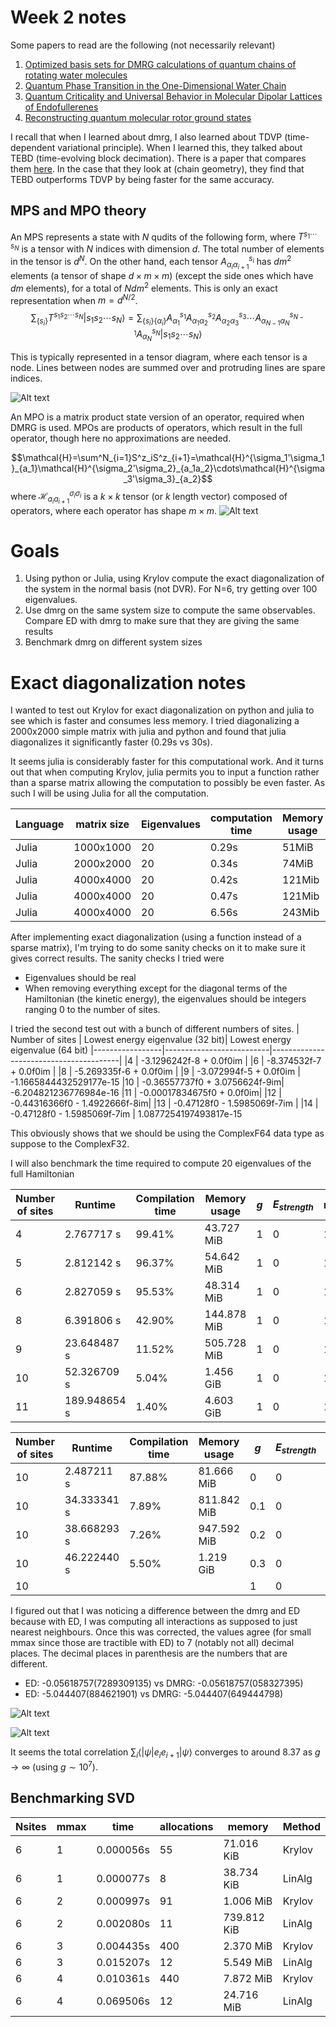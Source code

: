 # Week 2 notes

Some papers to read are the following (not necessarily relevant)
1. [Optimized basis sets for DMRG calculations of quantum chains of
rotating water molecules](https://arxiv.org/pdf/2304.09410.pdf)
2. [Quantum Phase Transition in the One-Dimensional Water Chain](https://journals.aps.org/prl/pdf/10.1103/PhysRevLett.130.026201)
3. [Quantum Criticality and Universal Behavior in Molecular Dipolar Lattices of Endofullerenes](https://arxiv.org/pdf/2304.09404.pdf)
4. [Reconstructing quantum molecular rotor ground states](https://arxiv.org/pdf/2003.14273.pdf)

I recall that when I learned about dmrg, I also learned about TDVP (time-dependent variational principle). When I learned this, they talked about TEBD (time-evolving block decimation). There is a paper that compares them [here](https://arxiv.org/pdf/1906.09077.pdf). In the case that they look at (chain geometry), they find that TEBD outperforms TDVP by being faster for the same accuracy.


## MPS and MPO theory

An MPS represents a state with $N$ qudits of the following form, where $T^{s_1\cdots s_N}$ is a tensor with $N$ indices with dimension $d$. The total number of elements in the tensor is $d^N$. On the other hand, each tensor $A^{s_i}_{\alpha_i\alpha_{i+1}}$ has $dm^2$ elements (a tensor of shape $d\times m\times m$) (except the side ones which have $dm$ elements), for a total of $Ndm^2$ elements. This is only an exact representation when $m=d^{N/2}$.
$$\sum_{\{s_i\}} T^{s_1s_2\cdots s_N}|s_1s_2\cdots s_N\rangle =\sum_{\{s_i\}\{\alpha_i\}} A^{s_1}_{\alpha_1}A^{s_2}_{\alpha_1\alpha_2}A^{s_3}_{\alpha_2\alpha_3}\cdots A^{s_{N-1}}_{\alpha_{N-1}\alpha_N}A^{s_N}_{\alpha_N}|s_1s_2\cdots s_N\rangle $$

This is typically represented in a tensor diagram, where each tensor is a node. Lines between nodes are summed over and protruding lines are spare indices.

![Alt text](mpstt_diagram.png)

An MPO is a matrix product state version of an operator, required when DMRG is used. MPOs are products of operators, which result in the full operator, though here no approximations are needed.

$$\mathcal{H}=\sum^N_{i=1}S^z_iS^z_{i+1}=\mathcal{H}^{\sigma_1'\sigma_1}_{a_1}\mathcal{H}^{\sigma_2'\sigma_2}_{a_1a_2}\cdots\mathcal{H}^{\sigma_3'\sigma_3}_{a_2}$$
where $\mathcal{H}^{\sigma_i\sigma_{i}}_{a_ia_{i+1}}$ is a $k\times k$ tensor (or $k$ length vector) composed of operators, where each operator has shape $m\times m$.
![Alt text](MPO.png)

# Goals

1. Using python or Julia, using Krylov compute the exact diagonalization of the system in the normal basis (not DVR). For N=6, try getting over 100 eigenvalues.
1. Use dmrg on the same system size to compute the same observables. Compare ED with dmrg to make sure that they are giving the same results
1. Benchmark dmrg on different system sizes 


# Exact diagonalization notes

I wanted to test out Krylov for exact diagonalization on python and julia to see which is faster and consumes less memory. I tried diagonalizing a 2000x2000 simple matrix with julia and python and found that julia diagonalizes it significantly faster (0.29s vs 30s).

It seems julia is considerably faster for this computational work. And it turns out that when computing Krylov, julia permits you to input a function rather than a sparse matrix allowing the computation to possibly be even faster. As such I will be using Julia for all the computation.


|Language| matrix size | Eigenvalues| computation time    | Memory usage | Multiplication type
|-----------|-------------|-|---------------|--------------|------------
| Julia     | 1000x1000   |20|0.29s        | 51MiB| tridiagonal
| Julia     | 2000x2000   |20|0.34s        | 74MiB| tridiagonal
|Julia      | 4000x4000   |20| 0.42s       | 121Mib| tridiagonal
|Julia      | 4000x4000   |20| 0.47s       | 121Mib| fully sparse
|Julia      | 4000x4000   |20| 6.56s       | 243Mib| full random


After implementing exact diagonalization (using a function instead of a sparse matrix), I'm trying to do some sanity checks on it to make sure it gives correct results. The sanity checks I tried were

* Eigenvalues should be real
* When removing everything except for the diagonal terms of the Hamiltonian (the kinetic energy), the eigenvalues should be integers ranging 0 to the number of sites.

I tried the second test out with a bunch of different numbers of sites. 
| Number of sites | Lowest energy eigenvalue (32 bit)| Lowest energy eigenvalue (64 bit)
|-----------------|--------------------------|----------------------------------------|
|4                | -3.1296242f-8 + 0.0f0im  |
|6                | -8.374532f-7 + 0.0f0im   |
|8                | -5.269335f-6 + 0.0f0im   |
|9                | -3.072994f-5 + 0.0f0im   | -1.1665844432529177e-15
|10               | -0.36557737f0 + 3.0756624f-9im| -6.204821236776984e-16
|11               | -0.00017834675f0 + 0.0f0im|
|12               | -0.44316366f0 - 1.4922666f-8im|
|13               | -0.47128f0 - 1.5985069f-7im |
|14               | -0.47128f0 - 1.5985069f-7im | 1.0877254197493817e-15

This obviously shows that we should be using the ComplexF64 data type as suppose to the ComplexF32.

I will also benchmark the time required to compute 20 eigenvalues of the full Hamiltonian

| Number of sites | Runtime | Compilation time| Memory usage | $g$ | $E_{strength}$| mmax | Ground state energy|
|-----------------|---------|-----|---------------|-----|---------------|------|---|
| 4               |2.767717 s|99.41%|43.727 MiB|1|0|1|-1.771|
| 5               |2.812142 s|96.37%|54.642 MiB|1|0|1|-2.4904099|
| 6               |2.827059 s|95.53%|48.314 MiB|1|0|1|-3.2327693|
| 8               |6.391806 s|42.90%|144.878 MiB|1|0|1|-4.7493|
| 9               |23.648487 s|11.52%|505.728 MiB|1|0|1|-5.5145183|
| 10              |52.326709 s|5.04% |1.456 GiB|1|0|1|-6.2819474|
| 11              |189.948654 s| 1.40%|  4.603 GiB|1|0|1|-7.050740655526397|

| Number of sites | Runtime | Compilation time| Memory usage | $g$ | $E_{strength}$| mmax | Ground state energy|Pairing|
|-----------------|---------|-----|---------------|-----|---------------|------|---|---|
| 10               |2.487211 s| 87.88%|81.666 MiB|0|0|1|-6.2048212e-16|Full|
| 10               |34.333341 s|7.89%|811.842 MiB|0.1|0|1|-0.0585|Full|
| 10               |38.668293 s|7.26%|947.592 MiB|0.2|0|1|-0.2412|Full|
| 10               |46.222440 s|5.50%|1.219 GiB|0.3|0|1|-0.5623|Full|
| 10               ||||1|0|1|-5.04440788|Nearest|

I figured out that I was noticing a difference between the dmrg and ED because with ED, I was computing all interactions as supposed to just nearest neighbours. Once this was corrected, the values agree (for small mmax since those are tractible with ED) to 7 (notably not all) decimal places. The decimal places in parenthesis are the numbers that are different.

* ED: -0.05618757(7289309135) vs DMRG: -0.05618757(058327395)
* ED: -5.044407(884621901) vs DMRG: -5.044407(649444798)


![Alt text](image.png)

![Alt text](image-1.png)

It seems the total correlation $\sum_i\langle|\psi|e_i e_{i+1}|\psi\rangle$ converges to around 8.37 as $g\rightarrow \infty$ (using $g\sim 10^7$).

## Benchmarking SVD

| Nsites | mmax | time | allocations | memory |Method |
|--------|------|------|-------------|--------|-------|
|6       | 1    |0.000056s | 55       |71.016 KiB| Krylov |
|6       | 1    |0.000077s| 8       |38.734 KiB| LinAlg |
|6       | 2    |0.000997s | 91    |1.006 MiB| Krylov |
|6       | 2    |0.002080s |  11   |739.812 KiB| LinAlg |
|6       | 3    |0.004435s | 400    |2.370 MiB| Krylov |
|6       | 3    |0.015207s |  12   |5.549 MiB| LinAlg |
|6       | 4    |0.010361s | 440    |7.872 MiB| Krylov |
|6       | 4    |0.069506s |  12   |24.716 MiB| LinAlg |